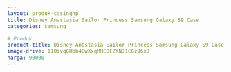 ```yaml
---
layout: produk-casinghp
title: Disney Anastasia Sailor Princess Samsung Galaxy S9 Case
categories: samsung

# Produk
product-title: Disney Anastasia Sailor Princess Samsung Galaxy S9 Case
image-drive: 1IOivqGHbb4GwXxqMHEOFZKNJ1CGz96xJ
harga: 90000
---
```

